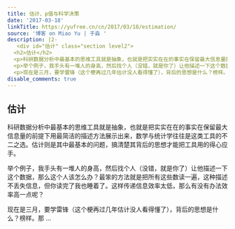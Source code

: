 ```yaml
---
title: 估计、p值与科学决策
date: '2017-03-18'
linkTitle: https://yufree.cn/cn/2017/03/18/estimation/
source: '博客 on Miao Yu | 于淼 '
description: |2-
   <div id="估计" class="section level2">
  <h2>估计</h2>
  <p>科研数据分析中最基本的思维工具就是抽象，也就是把实实在在的事实在保留最大信息量的前提下用最简洁的描述方法展示出来，数学与统计学往往是这类工具的不二之选。估计则是其中最基本的问题，搞清楚其背后的思想才能把工具用的得心应手。</p>
  <p>举个例子，我手头有一堆人的身高，然后找个人（没错，就是你了）让他描述一下这个数据，那么这个人该怎么办？最笨的方法就是把所有这些数读一遍，这种描述不丢失信息，但你读完了我也睡着了。这样传递信息效率太低，那么有没有办法效率高一点呢？</p>
  <p>现在是三月，要学雷锋（这个梗再过几年估计没人看得懂了），背后的思想是什么？榜样。那 ...
disable_comments: true
---
```

 <div id="估计" class="section level2">
<h2>估计</h2>
<p>科研数据分析中最基本的思维工具就是抽象，也就是把实实在在的事实在保留最大信息量的前提下用最简洁的描述方法展示出来，数学与统计学往往是这类工具的不二之选。估计则是其中最基本的问题，搞清楚其背后的思想才能把工具用的得心应手。</p>
<p>举个例子，我手头有一堆人的身高，然后找个人（没错，就是你了）让他描述一下这个数据，那么这个人该怎么办？最笨的方法就是把所有这些数读一遍，这种描述不丢失信息，但你读完了我也睡着了。这样传递信息效率太低，那么有没有办法效率高一点呢？</p>
<p>现在是三月，要学雷锋（这个梗再过几年估计没人看得懂了），背后的思想是什么？榜样。那 ...